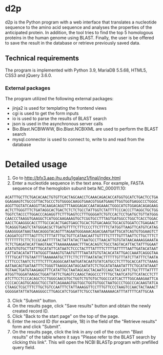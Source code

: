 # d2p
d2p is the Python program with a web interface that translates a nucleotide sequence to the amino acid
sequence and analyses the properties of the anticipated protein. In addition, the tool tries to find
the top 5 homologous proteins in the human genome using BLAST. Finally, the user is be offered to save
the result in the database or retrieve previously saved data.

## Technical requirements
The program is implemented with Python 3.9, MariaDB 5.5.68, HTML5, CSS3 and jQuery 3.6.0.

### External packages
The program utilized the following external packages:
* jinja2 is used for templating the frontend views
* cgi is used to get the form inputs
* io is used to parse the results of BLAST search
* json is used in the asynchronous server calls
* Bio.Blast.NCBIWWW, Bio.Blast.NCBIXML are used to perform the BLAST search
* mysql.connector is used to connect to, write to and read from the database

# Detailed usage
1. Go to http://bfx3.aap.jhu.edu/lgalanz1/final/index.html
2. Enter a nucleotide sequence in the text area. For example, FASTA sequence of the hemoglobin subunit beta NC_000011.10:
```>NC_000011.10:c5227071-5225464 Homo sapiens chromosome 11, GRCh38.p14 Primary Assembly
ACATTTGCTTCTGACACAACTGTGTTCACTAGCAACCTCAAACAGACACCATGGTGCATCTGACTCCTGA
GGAGAAGTCTGCCGTTACTGCCCTGTGGGGCAAGGTGAACGTGGATGAAGTTGGTGGTGAGGCCCTGGGC
AGGTTGGTATCAAGGTTACAAGACAGGTTTAAGGAGACCAATAGAAACTGGGCATGTGGAGACAGAGAAG
ACTCTTGGGTTTCTGATAGGCACTGACTCTCTCTGCCTATTGGTCTATTTTCCCACCCTTAGGCTGCTGG
TGGTCTACCCTTGGACCCAGAGGTTCTTTGAGTCCTTTGGGGATCTGTCCACTCCTGATGCTGTTATGGG
CAACCCTAAGGTGAAGGCTCATGGCAAGAAAGTGCTCGGTGCCTTTAGTGATGGCCTGGCTCACCTGGAC
AACCTCAAGGGCACCTTTGCCACACTGAGTGAGCTGCACTGTGACAAGCTGCACGTGGATCCTGAGAACT
TCAGGGTGAGTCTATGGGACGCTTGATGTTTTCTTTCCCCTTCTTTTCTATGGTTAAGTTCATGTCATAG
GAAGGGGATAAGTAACAGGGTACAGTTTAGAATGGGAAACAGACGAATGATTGCATCAGTGTGGAAGTCT
CAGGATCGTTTTAGTTTCTTTTATTTGCTGTTCATAACAATTGTTTTCTTTTGTTTAATTCTTGCTTTCT
TTTTTTTTCTTCTCCGCAATTTTTACTATTATACTTAATGCCTTAACATTGTGTATAACAAAAGGAAATA
TCTCTGAGATACATTAAGTAACTTAAAAAAAAACTTTACACAGTCTGCCTAGTACATTACTATTTGGAAT
ATATGTGTGCTTATTTGCATATTCATAATCTCCCTACTTTATTTTCTTTTATTTTTAATTGATACATAAT
CATTATACATATTTATGGGTTAAAGTGTAATGTTTTAATATGTGTACACATATTGACCAAATCAGGGTAA
TTTTGCATTTGTAATTTTAAAAAATGCTTTCTTCTTTTAATATACTTTTTTGTTTATCTTATTTCTAATA
CTTTCCCTAATCTCTTTCTTTCAGGGCAATAATGATACAATGTATCATGCCTCTTTGCACCATTCTAAAG
AATAACAGTGATAATTTCTGGGTTAAGGCAATAGCAATATCTCTGCATATAAATATTTCTGCATATAAAT
TGTAACTGATGTAAGAGGTTTCATATTGCTAATAGCAGCTACAATCCAGCTACCATTCTGCTTTTATTTT
ATGGTTGGGATAAGGCTGGATTATTCTGAGTCCAAGCTAGGCCCTTTTGCTAATCATGTTCATACCTCTT
ATCTTCCTCCCACAGCTCCTGGGCAACGTGCTGGTCTGTGTGCTGGCCCATCACTTTGGCAAAGAATTCA
CCCCACCAGTGCAGGCTGCCTATCAGAAAGTGGTGGCTGGTGTGGCTAATGCCCTGGCCCACAAGTATCA
CTAAGCTCGCTTTCTTGCTGTCCAATTTCTATTAAAGGTTCCTTTGTTCCCTAAGTCCAACTACTAAACT
GGGGGATATTATGAAGGGCCTTGAGCATCTGGATTCTGCCTAATAAAAAACATTTATTTTCATTGCAA
```
3. Click "Submit" button.
4. On the results page, click "Save results" button and obtain the newly created record ID.
5. Click "Back to the start page" on the top of the page.
6. Enter the record ID (for example, 18) in the field of the "Retrieve results" form and click "Submit".
7. On the results page, click the link in any cell of the column "Blast results" of the table where it says "Please refer to the BLAST search by clicking this link". This will open the NCBI BLASTp program with prefilled query field.
